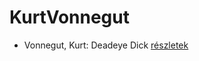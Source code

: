 # KurtVonnegut

- Vonnegut, Kurt: Deadeye Dick [részletek](../_details/Vonnegut%2C%20Kurt.md#id_1616)